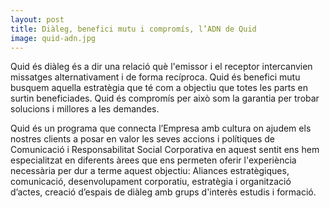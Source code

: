 ```yaml
---
layout: post
title: Diàleg, benefici mutu i compromís, l’ADN de Quid 
image: quid-adn.jpg
---
```


Quid és diàleg és a dir una relació què l'emissor i el receptor intercanvien missatges alternativament i de forma recíproca. Quid és benefici mutu busquem aquella estratègia que té com a objectiu que totes les parts en surtin beneficiades. Quid és compromís  per això som la garantia per trobar solucions i millores a les demandes.

Quid és un programa que connecta l’Empresa amb  cultura on ajudem els nostres clients a posar en valor les seves accions i polítiques de Comunicació i Responsabilitat Social Corporativa en aquest sentit ens hem especialitzat en diferents àrees que ens permeten oferir l'experiència necessària per dur a terme aquest objectiu: Aliances estratègiques, comunicació, desenvolupament corporatiu, estratègia i organització d’actes,  creació d’espais de diàleg amb grups d'interès estudis i formació.

